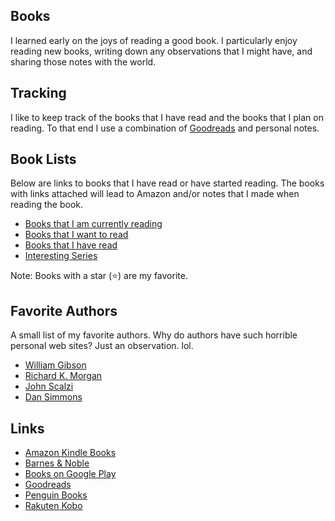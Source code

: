 ## Books

I learned early on the joys of reading a good book. I particularly enjoy reading new books, writing down any observations that I might have, and sharing those notes with the world.

## Tracking

I like to keep track of the books that I have read and the books that I plan on reading. To that end I use a combination of [Goodreads](https://www.goodreads.com/pmullins) and personal notes.

## Book Lists

Below are links to books that I have read or have started reading. The books with links attached will lead to Amazon and/or notes that I made when reading the book. 

- [Books that I am currently reading](books-reading.md)
- [Books that I want to read](bookes-wanted.md)
- [Books that I have read](books-read.md)
- [Interesting Series](books-series.md)

Note: Books with a star (⭐️) are my favorite.

## Favorite Authors

A small list of my favorite authors. Why do authors have such horrible personal web sites? Just an observation. lol.

- [William Gibson](http://www.williamgibsonbooks.com)
- [Richard K. Morgan](https://www.richardkmorgan.com)
- [John Scalzi](https://whatever.scalzi.com)
- [Dan Simmons](https://www.dansimmons.com)

## Links

- [Amazon Kindle Books](https://smile.amazon.com/Kindle-eBooks)
- [Barnes & Noble](https://www.barnesandnoble.com/)
- [Books on Google Play](https://play.google.com/store/books)
- [Goodreads](https://www.goodreads.com/)
- [Penguin Books](http://www.penguin.com/)
- [Rakuten Kobo](https://www.kobo.com/)

